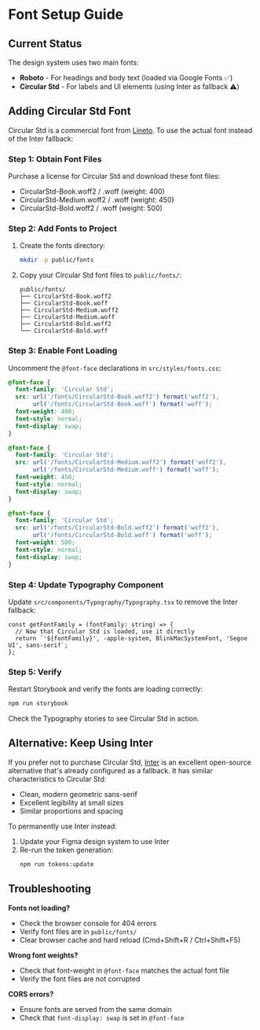 # Font Setup Guide

## Current Status

The design system uses two main fonts:
- **Roboto** - For headings and body text (loaded via Google Fonts ✅)
- **Circular Std** - For labels and UI elements (using Inter as fallback ⚠️)

## Adding Circular Std Font

Circular Std is a commercial font from [Lineto](https://lineto.com/typefaces/circular). To use the actual font instead of the Inter fallback:

### Step 1: Obtain Font Files

Purchase a license for Circular Std and download these font files:
- CircularStd-Book.woff2 / .woff (weight: 400)
- CircularStd-Medium.woff2 / .woff (weight: 450)
- CircularStd-Bold.woff2 / .woff (weight: 500)

### Step 2: Add Fonts to Project

1. Create the fonts directory:
   ```bash
   mkdir -p public/fonts
   ```

2. Copy your Circular Std font files to `public/fonts/`:
   ```
   public/fonts/
   ├── CircularStd-Book.woff2
   ├── CircularStd-Book.woff
   ├── CircularStd-Medium.woff2
   ├── CircularStd-Medium.woff
   ├── CircularStd-Bold.woff2
   └── CircularStd-Bold.woff
   ```

### Step 3: Enable Font Loading

Uncomment the `@font-face` declarations in `src/styles/fonts.css`:

```css
@font-face {
  font-family: 'Circular Std';
  src: url('/fonts/CircularStd-Book.woff2') format('woff2'),
       url('/fonts/CircularStd-Book.woff') format('woff');
  font-weight: 400;
  font-style: normal;
  font-display: swap;
}

@font-face {
  font-family: 'Circular Std';
  src: url('/fonts/CircularStd-Medium.woff2') format('woff2'),
       url('/fonts/CircularStd-Medium.woff') format('woff');
  font-weight: 450;
  font-style: normal;
  font-display: swap;
}

@font-face {
  font-family: 'Circular Std';
  src: url('/fonts/CircularStd-Bold.woff2') format('woff2'),
       url('/fonts/CircularStd-Bold.woff') format('woff');
  font-weight: 500;
  font-style: normal;
  font-display: swap;
}
```

### Step 4: Update Typography Component

Update `src/components/Typography/Typography.tsx` to remove the Inter fallback:

```tsx
const getFontFamily = (fontFamily: string) => {
  // Now that Circular Std is loaded, use it directly
  return `'${fontFamily}', -apple-system, BlinkMacSystemFont, 'Segoe UI', sans-serif`;
};
```

### Step 5: Verify

Restart Storybook and verify the fonts are loading correctly:

```bash
npm run storybook
```

Check the Typography stories to see Circular Std in action.

## Alternative: Keep Using Inter

If you prefer not to purchase Circular Std, [Inter](https://fonts.google.com/specimen/Inter) is an excellent open-source alternative that's already configured as a fallback. It has similar characteristics to Circular Std:

- Clean, modern geometric sans-serif
- Excellent legibility at small sizes
- Similar proportions and spacing

To permanently use Inter instead:

1. Update your Figma design system to use Inter
2. Re-run the token generation:
   ```bash
   npm run tokens:update
   ```

## Troubleshooting

**Fonts not loading?**
- Check the browser console for 404 errors
- Verify font files are in `public/fonts/`
- Clear browser cache and hard reload (Cmd+Shift+R / Ctrl+Shift+F5)

**Wrong font weights?**
- Check that font-weight in `@font-face` matches the actual font file
- Verify the font files are not corrupted

**CORS errors?**
- Ensure fonts are served from the same domain
- Check that `font-display: swap` is set in `@font-face`
